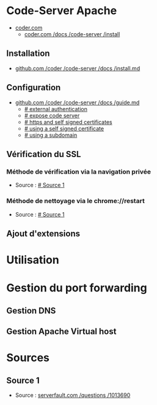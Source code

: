 # Code-Server Apache
- [coder.com](https://coder.com/)
  - [coder.com /docs /code-server /install](https://coder.com/docs/code-server/install)
## Installation
- [github.com /coder /code-server /docs /install.md](https://github.com/coder/code-server/blob/main/docs/install.md)
## Configuration
- [github.com /coder /code-server /docs /guide.md](https://github.com/coder/code-server/blob/main/docs/guide.md)
  - [# external authentication](https://github.com/coder/code-server/blob/main/docs/guide.md#external-authentication)
  - [# expose code server](https://github.com/coder/code-server/blob/main/docs/guide.md#expose-code-server)
  - [# https and self signed certificates](https://github.com/coder/code-server/blob/main/docs/guide.md#https-and-self-signed-certificates)
  - [# using a self signed certificate](https://github.com/coder/code-server/blob/main/docs/guide.md#using-a-self-signed-certificate)
  - [# using a subdomain](https://github.com/coder/code-server/blob/main/docs/guide.md#using-a-subdomain)
## Vérification du SSL
### Méthode de vérification via la navigation privée
- Source : [# Source 1](#source-1)
### Méthode de nettoyage via le chrome://restart
- Source : [# Source 1](#source-1)
## Ajout d'extensions
# Utilisation
# Gestion du port forwarding
## Gestion DNS
## Gestion Apache Virtual host

# Sources
## Source 1
- Source : [serverfault.com /questions /1013690](https://serverfault.com/questions/1013690/how-to-clear-remove-delete-certificate-ssl-https-cache-from-chrome-browser)